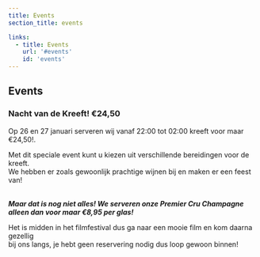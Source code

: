 ```yaml
---
title: Events
section_title: events

links:
  - title: Events
    url: '#events'
    id: 'events'
---
```


## Events

### Nacht van de Kreeft! €24,50
Op 26 en 27 januari serveren wij vanaf 22:00 tot 02:00 kreeft voor maar €24,50!.<br />

Met dit speciale event kunt u kiezen uit verschillende bereidingen voor de kreeft.<br />
We hebben er zoals gewoonlijk prachtige wijnen bij en maken er een feest van!<br /><br />

***Maar dat is nog niet alles! We serveren onze Premier Cru Champagne alleen dan voor maar €8,95 per glas!***

Het is midden in het filmfestival dus ga naar een mooie film en kom daarna gezellig <br />
bij ons langs, je hebt geen reservering nodig dus loop gewoon binnen!







